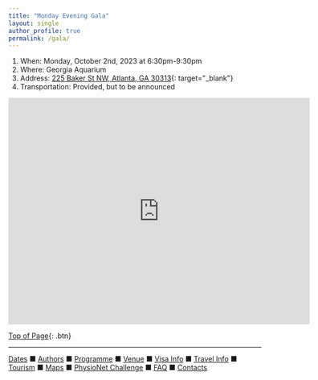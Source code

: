 ```yaml
---
title: "Monday Evening Gala"
layout: single
author_profile: true
permalink: /gala/
---
```

<a name="top"></a>

1. When: Monday, October 2nd, 2023 at 6:30pm-9:30pm
2. Where: Georgia Aquarium
3. Address: [225 Baker St NW, Atlanta, GA 30313](https://goo.gl/maps/WfdYNNkQCZUf5pgU6){: target="_blank"}
4. Transportation: Provided, but to be announced

<iframe src="https://www.google.com/maps/embed?pb=!1m28!1m12!1m3!1d13266.637860322173!2d-84.40011664120365!3d33.76946462223283!2m3!1f0!2f0!3f0!3m2!1i1024!2i768!4f13.1!4m13!3e3!4m5!1s0x88f50466be9894e5%3A0x6c3a4370c99dd7d7!2sGeorgia%20Tech%2C%20Global%20Learning%20and%20Conference%20Center%2C%204th%20Street%20Northwest%2C%20Atlanta%2C%20GA!3m2!1d33.7761528!2d-84.38952259999999!4m5!1s0x88f5047e45f40419%3A0xfed77076a9af4adc!2sGeorgia%20Aquarium%2C%20Baker%20Street%20Northwest%2C%20Atlanta%2C%20GA!3m2!1d33.763382!2d-84.3951098!5e0!3m2!1sen!2sus!4v1684858017135!5m2!1sen!2sus" width="600" height="450" style="border:0;" allowfullscreen="" loading="lazy" referrerpolicy="no-referrer-when-downgrade"></iframe>


[Top of Page](#top){: .btn}

---

[Dates](../dates/) &#9632; [Authors](../authors) &#9632; [Programme](../programme/) &#9632; [Venue](../venue/) &#9632; [Visa Info](../visa) &#9632; [Travel Info](../travel) &#9632; [Tourism](../tourism/) &#9632; [Maps](../map)  &#9632; [PhysioNet Challenge](../challenge/) &#9632; [FAQ](../faq/) &#9632; [Contacts](../contact/)